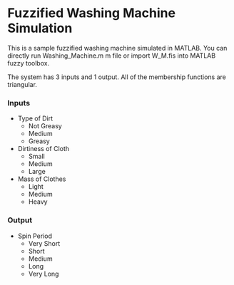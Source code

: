 # Fuzzified Washing Machine Simulation
This is a sample fuzzified washing machine simulated in MATLAB.
You can directly run Washing_Machine.m m file or import W_M.fis into MATLAB fuzzy toolbox.

The system has 3 inputs and 1 output. All of the membership functions are triangular.

### Inputs
- Type of Dirt
    - Not Greasy
    - Medium
    - Greasy
- Dirtiness of Cloth 
    - Small
    - Medium
    - Large
- Mass of Clothes
    - Light
    - Medium
    - Heavy
    
### Output
- Spin Period
    - Very Short
    - Short
    - Medium
    - Long
    - Very Long

